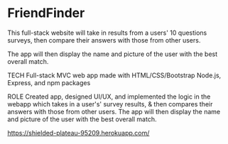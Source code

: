 # FriendFinder

This full-stack website will take in results from a users' 10 questions surveys, then compare their answers with those from other users.

The app will then display the name and picture of the user with the best overall match.

TECH
Full-stack MVC web app made with HTML/CSS/Bootstrap Node.js, Express, and npm packages

ROLE
Created app, designed UI/UX, and implemented the logic in the webapp which takes in a user's' survey results, & then compares their answers with those from other users. The app will then display the name and picture of the user with the best overall match.

https://shielded-plateau-95209.herokuapp.com/
